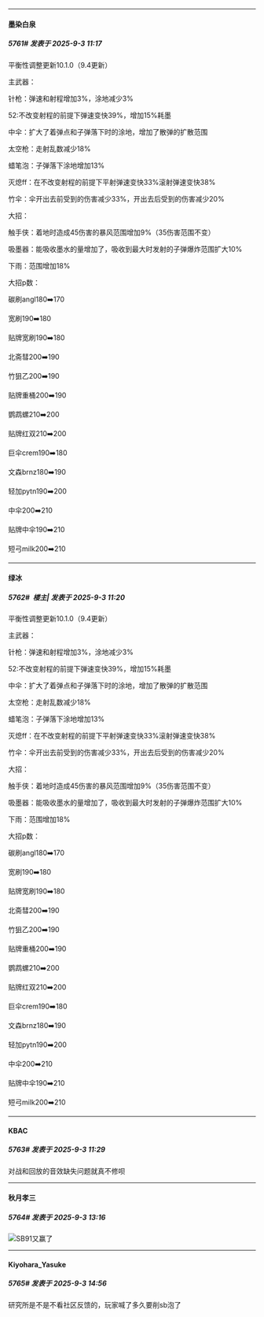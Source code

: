 ﻿
*****

####  墨染白泉  
##### 5761#       发表于 2025-9-3 11:17

平衡性调整更新10.1.0（9.4更新）

主武器：

针枪：弹速和射程增加3%，涂地减少3%

52:不改变射程的前提下弹速变快39%，增加15%耗墨

中伞：扩大了着弹点和子弹落下时的涂地，增加了散弹的扩散范围

太空枪：走射乱数减少18%

蜡笔泡：子弹落下涂地增加13%

灭熄ff：在不改变射程的前提下平射弹速变快33%滚射弹速变快38%

竹伞：伞开出去前受到的伤害减少33%，开出去后受到的伤害减少20%

大招：

触手侠：着地时造成45伤害的暴风范围增加9%（35伤害范围不变）

吸墨器：能吸收墨水的量增加了，吸收到最大时发射的子弹爆炸范围扩大10%

下雨：范围增加18%

大招p数：

碳刷angl180➡️170

宽刷190➡️180

贴牌宽刷190➡️180

北斋彗200➡️190

竹狙乙200➡️190

贴牌重桶200➡️190

鹦鹉螺210➡️200

贴牌红双210➡️200

巨伞crem190➡️180

文森brnz180➡️190

轻加pytn190➡️200

中伞200➡️210

贴牌中伞190➡️210

短弓milk200➡️210


*****

####  绿冰  
##### 5762#         楼主| 发表于 2025-9-3 11:20

平衡性调整更新10.1.0（9.4更新）

主武器：

针枪：弹速和射程增加3%，涂地减少3%

52:不改变射程的前提下弹速变快39%，增加15%耗墨

中伞：扩大了着弹点和子弹落下时的涂地，增加了散弹的扩散范围

太空枪：走射乱数减少18%

蜡笔泡：子弹落下涂地增加13%

灭熄ff：在不改变射程的前提下平射弹速变快33%滚射弹速变快38%

竹伞：伞开出去前受到的伤害减少33%，开出去后受到的伤害减少20%

大招：

触手侠：着地时造成45伤害的暴风范围增加9%（35伤害范围不变）

吸墨器：能吸收墨水的量增加了，吸收到最大时发射的子弹爆炸范围扩大10%

下雨：范围增加18%

大招p数：

碳刷angl180➡️170

宽刷190➡️180

贴牌宽刷190➡️180

北斋彗200➡️190

竹狙乙200➡️190

贴牌重桶200➡️190

鹦鹉螺210➡️200

贴牌红双210➡️200

巨伞crem190➡️180

文森brnz180➡️190

轻加pytn190➡️200

中伞200➡️210

贴牌中伞190➡️210

短弓milk200➡️210


*****

####  KBAC  
##### 5763#       发表于 2025-9-3 11:29

对战和回放的音效缺失问题就真不修呗


*****

####  秋月孝三  
##### 5764#       发表于 2025-9-3 13:16

<img src="https://static.stage1st.com/image/smiley/face2017/067.png" referrerpolicy="no-referrer">SB91又赢了


*****

####  Kiyohara_Yasuke  
##### 5765#       发表于 2025-9-3 14:56

研究所是不是不看社区反馈的，玩家喊了多久要削sb泡了

